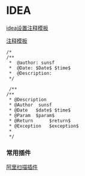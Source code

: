 # IDEA

[idea设置注释模板](https://blog.csdn.net/weixin_42685022/article/details/82682838)

[注释模板](https://blog.csdn.net/weixin_42685022/article/details/82682838)

```
/*
/**
 *  @author: sunsf
 *  @Date: $Date$ $time$
 *  @Description:
 */
 
 /**
/**
 * @Description
 * @Author  sunsf
 * @Date   $date$ $time$
 * @Param  $param$
 * @Return      $return$
 * @Exception   $exception$
 *
 */
```
### 常用插件

[阿里扫描插件](https://blog.csdn.net/SIMPLE1995/article/details/95042590)

```

```